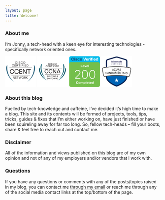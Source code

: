 ```yaml
---
layout: page
title: Welcome!
---
```

### About me

I’m Jonny, a tech-head with a keen eye for interesting technologies - specifically network oriented ones.

<p float="left">
  <img src="/assets/img/CCENT.png" width="100" />
  <img src="/assets/img/CCNA.png" width="100" />
  <img src="/assets/img/Level-200.png" width="100" />
  <img src="/assets/img/Azure-Fundamentals.png" width="100" />
</p>

### About this blog

Fuelled by tech-knowledge and caffeine, I’ve decided it’s high time to make a blog. This site and its contents will be formed of projects, tools, tips, tricks, guides & fixes that I’m either working on, have just finished or have been squireling away for far too long. So, fellow tech-heads – fill your boots, share & feel free to reach out and contact me.

### Disclaimer

All of the information and views published on this blog are of my own opinion and not of any of my employers and/or vendors that I work with.

### Questions

If you have any questions or comments with any of the posts/topics raised in my blog, you can contact me [through my email](mailto:me@jonathan-winter.co.uk) or reach me through any of the social media contact links at the top/bottom of the page.
